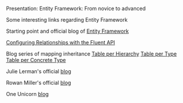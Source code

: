 Presentation:
Entity Framework: From novice to advanced

Some interesting links regarding Entity Framework

Starting point and official blog of [Entity Framework][ef]

[Configuring Relationships with the Fluent API][fluent]

Blog series of mapping inheritance [Table per Hierarchy][tph] [Table per Type][tpt] [Table per Concrete Type][tpc]

Julie Lerman's official [blog][jlblog]

Rowan Miller's official [blog][rmblog]

One Unicorn [blog][oublog]

[ef]: http://msdn.microsoft.com/en-us/data/aa937723 
[fluent]: http://msdn.microsoft.com/en-us/data/jj591620.aspx 
[tph]: http://weblogs.asp.net/manavi/inheritance-mapping-strategies-with-entity-framework-code-first-ctp5-part-1-table-per-hierarchy-tph
[tpt]: http://weblogs.asp.net/manavi/inheritance-mapping-strategies-with-entity-framework-code-first-ctp5-part-2-table-per-type-tpt
[tpc]: http://weblogs.asp.net/manavi/inheritance-mapping-strategies-with-entity-framework-code-first-ctp5-part-3-table-per-concrete-type-tpc-and-choosing-strategy-guidelines
[jlblog]: http://thedatafarm.com/blog/
[rmblog]: http://romiller.com/
[oublog]: http://blog.oneunicorn.com/